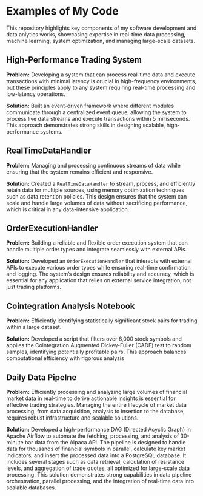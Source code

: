 # Examples of My Code

This repository highlights key components of my software development and data anlytics works, showcasing expertise in real-time data processing, machine learning, system optimization, and managing large-scale datasets.

## High-Performance Trading System

**Problem:** Developing a system that can process real-time data and execute transactions with minimal latency is crucial in high-frequency environments, but these principles apply to any system requiring real-time processing and low-latency operations. 

**Solution:** Built an event-driven framework where different modules communicate through a centralized event queue, allowing the system to process live data streams and execute transactions within 5 milliseconds. This approach demonstrates strong skills in designing scalable, high-performance systems.

## RealTimeDataHandler

**Problem:** Managing and processing continuous streams of data while ensuring that the system remains efficient and responsive.  

**Solution:** Created a `RealTimeDataHandler` to stream, process, and efficiently retain data for multiple sources, using memory optimization techniques such as data retention policies. This design ensures that the system can scale and handle large volumes of data without sacrificing performance, which is critical in any data-intensive application.

## OrderExecutionHandler

**Problem:** Building a reliable and flexible order execution system that can handle multiple order types and integrate seamlessly with external APIs.  

**Solution:**  Developed an `OrderExecutionHandler` that interacts with external APIs to execute various order types while ensuring real-time confirmation and logging. The system’s design ensures reliability and accuracy, which is essential for any application that relies on external service integration, not just trading platforms.

## Cointegration Analysis Notebook

**Problem:** Efficiently identifying statistically significant stock pairs for trading within a large dataset. 

**Solution:** Developed a script that filters over 6,000 stock symbols and applies the Cointegration Augmented Dickey-Fuller (CADF) test to random samples, identifying potentially profitable pairs. This approach balances computational efficiency with rigorous analysis

## Daily Data Pipelne

**Problem:** Efficiently processing and analyzing large volumes of financial market data in real-time to derive actionable insights is essential for effective trading strategies. Managing the entire lifecycle of market data processing, from data acquisition, analysis to insertion to the database, requires robust infrastructure and scalable solutions.

**Solution:** Developed a high-performance DAG (Directed Acyclic Graph) in Apache Airflow to automate the fetching, processing, and analysis of 30-minute bar data from the Alpaca API. The pipeline is designed to handle data for thousands of financial symbols in parallel, calculate key market indicators, and insert the processed data into a PostgreSQL database. It includes several stages such as data retrieval, calculation of resistance levels, and aggregation of trade quotes, all optimized for large-scale data processing. This solution demonstrates strong capabilities in data pipeline orchestration, parallel processing, and the integration of real-time data into scalable databases.